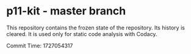 # p11-kit - master branch

This repository contains the frozen state of the repository.
Its history is cleared. It is used only for static code
analysis with Codacy.

Commit Time: 1727054317